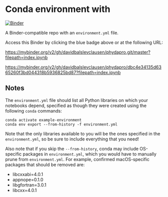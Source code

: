 # Conda environment with 

[![Binder](https://mybinder.org/badge_logo.svg)](https://mybinder.org/v2/gh/davidbalslevclausen/phydapro.git/master?filepath=index.ipynb)

A Binder-compatible repo with an `environment.yml` file.

Access this Binder by clicking the blue badge above or at the following URL:

https://mybinder.org/v2/gh/davidbalslevclausen/phydapro.git/master?filepath=index.ipynb



https://mybinder.org/v2/gh/davidbalslevclausen/phydapro/dbc4e34135d6365260f3bd044318b5936825bd87?filepath=index.ipynb


## Notes
The `environment.yml` file should list all Python libraries on which your notebooks
depend, specified as though they were created using the following `conda` commands:

```
conda activate example-environment
conda env export --from-history -f environment.yml
```

Note that the only libraries available to you will be the ones specified in
the `environment.yml`, so be sure to include everything that you need! 

Also note that if you skip the `--from-history`, conda may include OS-specific
packages in `environment.yml`, which you would have to manually prune from
`environment.yml`.  For example, confirmed macOS-specific packages that should
be removed are:

* libcxxabi=4.0.1
* appnope=0.1.0
* libgfortran=3.0.1
* libcxx=4.0.1
